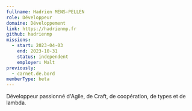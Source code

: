 ```yaml
---
fullname: Hadrien MENS-PELLEN
role: Développeur
domaine: Développement
link: https://hadrienmp.fr
github: hadrienmp
missions:
  - start: 2023-04-03
    end: 2023-10-31
    status: independent
    employer: Malt
previously:
  - carnet.de.bord
memberType: beta
---
```


Développeur passionné d'Agile, de Craft, de coopération, de types et de lambda.
